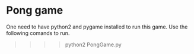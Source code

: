 # Pong game 
One need to have python2 and pygame installed to run this game.
Use the following comands to run.
>>>>python2 PongGame.py
